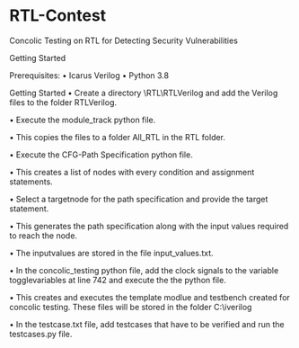 # RTL-Contest

Concolic Testing on RTL for Detecting Security Vulnerabilities

Getting Started

Prerequisites:
• Icarus Verilog
• Python 3.8

Getting Started
• Create a directory \RTL\RTLVerilog and add the Verilog files to the folder RTLVerilog.

• Execute the module_track python file.

• This copies the files to a folder All_RTL in the RTL folder.

• Execute the CFG-Path Specification python file.

• This creates a list of nodes with every condition and assignment statements.

• Select a targetnode for the path specification and provide the target statement.

• This generates the path specification along with the input values required to reach the node.

• The inputvalues are stored in the file input_values.txt.

• In the concolic_testing python file, add the clock signals to the variable togglevariables at line 742 and execute the the python file.

• This creates and executes the template modlue and testbench created for concolic testing. These files will be stored in the folder C:\iverilog

• In the testcase.txt file, add testcases that have to be verified and run the testcases.py file.
